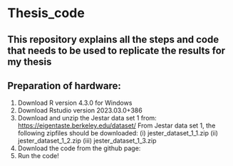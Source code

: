 # Thesis_code
This repository explains all the steps and code that needs to be used to replicate the results for my thesis
-----------------------------------------------------------------------------------------------------------------
Preparation of hardware: 
-----------------------------------------------------------------------------------------------------------------
1.	Download R version 4.3.0 for Windows
2.	Download Rstudio version 2023.03.0+386
3.	Download and unzip the Jestar data set 1 from: https://eigentaste.berkeley.edu/dataset/
From Jestar data set 1, the following zipfiles should be downloaded: 
(i) jester_dataset_1_1.zip
(ii) jester_dataset_1_2.zip
(iii) jester_dataset_1_3.zip
4.	Download the code from the github page: 
5.	Run the code!

